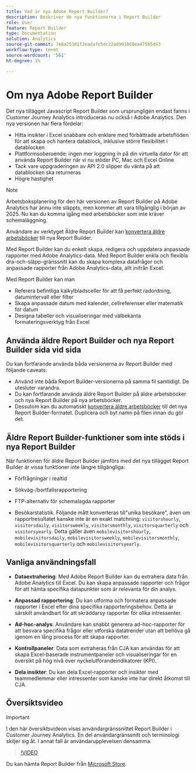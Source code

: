 ```yaml
---
title: Vad är nya Adobe Report Builder?
description: Beskriver de nya funktionerna i Report Builder
role: User
feature: Report Builder
type: Documentation
solution: Analytics
source-git-commit: 7e8a25381f2eadafc5dc22a0991060ea475b5d43
workflow-type: tm+mt
source-wordcount: '561'
ht-degree: 1%

---
```


# Om nya Adobe Report Builder

Det nya tillägget Javascript Report Builder som ursprungligen endast fanns i Customer Journey Analytics introduceras nu också i Adobe Analytics. Den nya versionen har flera fördelar:

- Hitta insikter i Excel snabbare och enklare med förbättrade arbetsflöden för att skapa och hantera datablock, inklusive större flexibilitet i datablocken
- Plattformsoberoende: ingen mer loggning in på din virtuella dator för att använda Report Builder när vi nu stöder PC, Mac och Excel Online
- Tack vare uppgraderingen av API 2.0 slipper du vänta på att datablocken ska returneras
- Högre hastighet

>[!NOTE]
>
>Arbetsboksplanering för den här versionen av Report Builder på Adobe Analytics har ännu inte släppts, men kommer att vara tillgänglig i början av 2025. Nu kan du komma igång med arbetsböcker som inte kräver schemaläggning.

Användare av verktyget Äldre Report Builder kan [konvertera äldre arbetsböcker](/help/analyze/report-builder/convert-workbooks.md) till nya Report Builder.

Med Report Builder kan du enkelt skapa, redigera och uppdatera anpassade rapporter med Adobe Analytics-data. Med Report Builder enkla och flexibla dra-och-släpp-gränssnitt kan du skapa komplexa datafrågor och anpassade rapporter från Adobe Analytics-data, allt inifrån Excel.

Med Report Builder kan man

- Referera befintliga kalkylbladsceller för att få perfekt radordning, datumintervall eller filter
- Skapa anpassade datum med kalender, cellreferenser eller matematik för datum
- Designa tabeller och visualiseringar med välbekanta formateringsverktyg från Excel

## Använda äldre Report Builder och nya Report Builder sida vid sida

Du kan fortfarande använda båda versionerna av Report Builder med följande caveats:

- Använd inte båda Report Builder-versionerna på samma fil samtidigt. De utesluter varandra.
- Du kan fortfarande använda äldre Report Builder på äldre arbetsböcker och nya Report Builder på nya arbetsböcker.
- Dessutom kan du automatiskt [konvertera äldre arbetsböcker](/help/analyze/report-builder/convert-workbooks.md) till det nya Report Builder-formatet. Duplicera och byt namn på filen innan du gör det.

## Äldre Report Builder-funktioner som inte stöds i nya Report Builder

När funktionen för äldre Report Builder jämförs med det nya tillägget Report Builder är vissa funktioner inte längre tillgängliga:

- Förfrågningar i realtid

- Sökväg-/bortfallsrapportering

- FTP-alternativ för schemalagda rapporter

- Besökarstatistik. Följande mått konverteras till&quot;unika besökare&quot;, även om rapportresultatet kanske inte är en exakt matchning: `visitorshourly`, `visitorsdaily`, `visitorsweekly`, `visitorsmonthly`, `visitorsquarterly` och `visitorsyearly`. Detta gäller även `mobilevisitorshourly`, `mobilevisitorsdaily`, `mobilevisitorsweekly`, `mobilevisitorsmonthly`, `mobilevisitorsquarterly` och `mobilevisitorsyearly`.

## Vanliga användningsfall

- **Dataextrahering**: Med Adobe Report Builder kan du extrahera data från Adobe Analytics till Excel. Du kan skapa anpassade rapporter och frågor för att hämta specifika datapunkter som är relevanta för din analys.

- **Anpassad rapportering**: Du kan utforma och formatera anpassade rapporter i Excel efter dina specifika rapporteringsbehov. Detta är särskilt användbart för att skräddarsy rapporter för olika intressenter.

- **Ad-hoc-analys**: Användare kan snabbt generera ad-hoc-rapporter för att besvara specifika frågor eller utforska datatrender utan att behöva gå igenom en lång process för att skapa rapporter.

- **Kontrollpaneler**: Data som extraheras från CJA kan användas för att skapa Excel-baserade instrumentpaneler och visualiseringar för en översikt på hög nivå över nyckelutförandeindikatorer (KPI).

- **Dela insikter**: Du kan dela Excel-rapporter och insikter med teammedlemmar eller intressenter som kanske inte har direkt åtkomst till CJA.

## Översiktsvideo

>[!IMPORTANT]
>
>I den här översiktsvideon visas användargränssnittet Report Builder i Customer Journey Analytics. En del användargränssnitt och terminologi skiljer sig åt. I annat fall är användarupplevelsen densamma.

>[!VIDEO](https://video.tv.adobe.com/v/337569/?quality=12&learn=on)

Du kan hämta Report Builder från [Microsoft Store](https://appsource.microsoft.com/en-us/product/office/WA200003101?tab=Overview).
